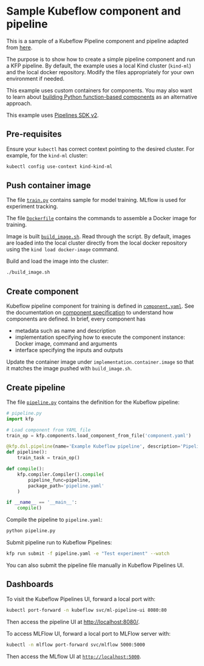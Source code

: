 # Sample Kubeflow component and pipeline

This is a sample of a Kubeflow Pipeline component and pipeline adapted from [here](https://github.com/kubeflow/pipelines/tree/sdk/release-1.8/components/sample/keras/train_classifier).

The purpose is to show how to create a simple pipeline component and run a KFP pipeline.
By default, the example uses a local Kind cluster (`kind-ml`) and the local docker repository. Modify the files appropriately for your own environment if needed.

This example uses custom containers for components. You may also want to learn about [building Python function-based components](https://www.kubeflow.org/docs/components/pipelines/sdk-v2/python-function-components/) as an alternative approach.

This example uses [Pipelines SDK v2](https://www.kubeflow.org/docs/components/pipelines/sdk-v2/).

## Pre-requisites

Ensure your `kubectl` has correct context pointing to the desired cluster. For example, for the `kind-ml` cluster:

```bash
kubectl config use-context kind-kind-ml
```

## Push container image

The file [`train.py`](./train.py) contains sample for model training. MLflow is used for experiment tracking.

The file [`Dockerfile`](./Dockerfile) contains the commands to assemble a Docker image for training.

Image is built [`build_image.sh`](./build_image.sh). Read through the script. By default, images are loaded into the local cluster directly from the local docker repository using the `kind load docker-image` command.

Build and load the image into the cluster:

```bash
./build_image.sh
```

## Create component

Kubeflow pipeline component for training is defined in [`component.yaml`](./component.yaml). See the documentation on [component specification](https://www.kubeflow.org/docs/components/pipelines/reference/component-spec/) to understand how components are defined. In brief, every component has 

- metadata such as name and description
- implementation specifying how to execute the component instance: Docker image, command and arguments
- interface specifying the inputs and outputs

Update the container image under `implementation.container.image` so that it matches the image pushed with `build_image.sh`.

## Create pipeline

The file [`pipeline.py`](./pipeline.py) contains the definition for the Kubeflow pipeline:

```python
# pipeline.py
import kfp

# Load component from YAML file
train_op = kfp.components.load_component_from_file('component.yaml')

@kfp.dsl.pipeline(name='Example Kubeflow pipeline', description='Pipeline to test an example component')
def pipeline():
    train_task = train_op()

def compile():
    kfp.compiler.Compiler().compile(
        pipeline_func=pipeline,
        package_path='pipeline.yaml'
    )

if __name__ == '__main__':
    compile()
```

Compile the pipeline to `pipeline.yaml`:

```bash
python pipeline.py
```

Submit pipeline run to Kubeflow Pipelines:

```bash
kfp run submit -f pipeline.yaml -e "Test experiment" --watch
```

You can also submit the pipeline file manually in Kubeflow Pipelines UI.

## Dashboards

To visit the Kubeflow Pipelines UI, forward a local port with:

```bash
kubectl port-forward -n kubeflow svc/ml-pipeline-ui 8080:80
```

Then access the pipeline UI at [http://localhost:8080/](http://localhost:8080/).

To access MLFlow UI, forward a local port to MLFlow server with:

```bash
kubectl -n mlflow port-forward svc/mlflow 5000:5000
```

Then access the MLflow UI at [`http://localhost:5000`](http://localhost:5000).
